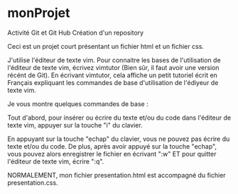 # monProjet
Activité Git et Git Hub Création d'un repository

Ceci est un projet court présentant un fichier html et un fichier css.

J'utilise l'éditeur de texte vim.
Pour connaitre les bases de l'utilisation de l'éditeur de texte vim,
écrivez vimtutor (Bien sûr, il faut avoir une version récént de Git).
En écrivant vimtutor, cela affiche un petit tutoriel écrit en Français
expliquant les commandes de base d'utilisation de l'édiyeur de texte vim.


Je vous montre quelques commandes de base :

Tout d'abord, pour insérer ou écrire du texte et/ou du code dans
l'éditeur de texte vim, appuyer sur la touche "i" du clavier.

En appuyant sur la touche "echap" du clavier, vous ne pouvez pas écrire
du texte et/ou du code.
De plus, après avoir appuyé sur la touche "echap", vous pouvez alors
enregistrer le fichier en écrivant ":w" ET pour quitter l'éditeur de texte
vim, écrire ":q".

NORMALEMENT, mon fichier presentation.html est accompagné
du fichier presentation.css.

